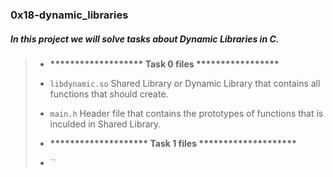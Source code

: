 ### 0x18-dynamic_libraries

##### In this project we will solve tasks about __Dynamic Libraries__ in C.

> - __******************* Task 0 files *****************__
> - `libdynamic.so` Shared Library or Dynamic Library that contains all functions that should create.
>
> - `main.h` Header file that contains the prototypes of functions that is inculded in Shared Library.
>
> - __******************** Task 1 files ********************__
> - ``
